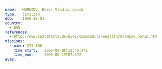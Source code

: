 ```yaml
---
name:	MORUKOV, Boris Vladimirovich 
type:	civilian
dob:	1950-10-01
country:
  - URS
references:
  - http://www.spacefacts.de/bios/cosmonauts/english/morukov_boris.htm
missions:
  - name: STS-106
    time_start:   2000-09-08T12:45:47Z
    time_end:     2000-09-19T07:57Z
evas:
---
```

